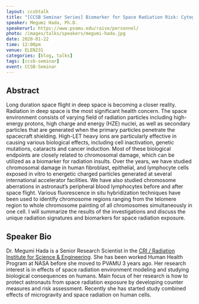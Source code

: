 ```yaml
---
layout: ccsbtalk
title: "[CCSB Seminar Series] Biomarker for Space Radiation Risk: Cytogenetic study of heavy ion-induced chromosomal damage in human cells"
speaker: Megumi Hada, Ph.D.
speakerurl: https://www.pvamu.edu/raise/personnel/
photo: /images/talks/speakers/megumi-hada.jpg
date: 2020-01-22
time: 12:00pm
venue: ELEN231
categories: [blog, talks]
tags: [ccsb-seminar]
event: CCSB-Seminar
---
```


## Abstract

Long duration space flight in deep space is becoming a closer reality. Radiation in deep space is the most significant health concern. The space environment consists of varying field of radiation particles including high-energy protons, high charge and energy (HZE) nuclei, as well as secondary particles that are generated when the primary particles penetrate the spacecraft shielding. High-LET heavy ions are particularly effective in causing various biological effects, including cell inactivation, genetic mutations, cataracts and cancer induction. Most of these biological endpoints are closely related to chromosomal damage, which can be utilized as a biomarker for radiation insults. Over the years, we have studied chromosomal damage in human fibroblast, epithelial, and lymphocyte cells exposed in vitro to energetic charged particles generated at several international accelerator facilities. We have also studied chromosome aberrations in astronaut’s peripheral blood lymphocytes before and after space flight. Various fluorescence in situ hybridization techniques have been used to identify chromosome regions ranging from the telomere region to whole chromosome painting of all chromosomes simultaneously in one cell. I will summarize the results of the investigations and discuss the unique radiation signatures and biomarkers for space radiation exposure.

## Speaker Bio

Dr. Megumi Hada is a Senior Research Scientist in the [CRI / Radiation Institute for Science & Engineering](https://www.pvamu.edu/raise/). She has been worked Human Health Program at NASA before she moved to PVAMU 3 years ago. Her research interest is in effects of space radiation environment modeling and studying biological consequences on humans. Main focus of her research is how to protect astronauts from space radiation exposure by developing counter measures and risk assessment. Recently she has started study combined effects of microgravity and space radiation on human cells. 

